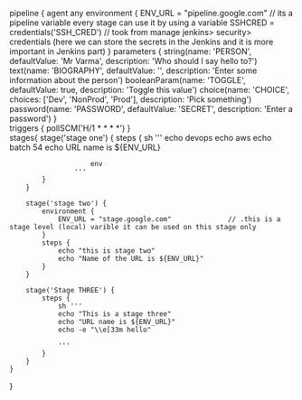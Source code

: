pipeline {
    agent any
    environment { 
        ENV_URL         = "pipeline.google.com"    //  its a pipeline variable every stage can use it by using a variable
        SSHCRED         = credentials('SSH_CRED')  // took from manage jenkins> security> credentials  (here we can store the secrets in the Jenkins and it is more important in Jenkins part)
    }
    parameters {
        string(name: 'PERSON', defaultValue: 'Mr Varma', description: 'Who should I say hello to?')
        text(name: 'BIOGRAPHY', defaultValue: '', description: 'Enter some information about the person')
        booleanParam(name: 'TOGGLE', defaultValue: true, description: 'Toggle this value')
        choice(name: 'CHOICE', choices: ['Dev', 'NonProd', 'Prod'], description: 'Pick something')
        password(name: 'PASSWORD', defaultValue: 'SECRET', description: 'Enter a password')
    }  
    triggers { pollSCM('H/1 * * * *') }     
    stages{
        stage('stage one') {
            steps {
                    sh '''
                        echo devops
                        echo aws
                        echo batch 54
                        echo URL name is ${ENV_URL}

                        env
                    '''
            }
        }

        stage('stage two') {
            environment {                            
                ENV_URL = "stage.google.com"              // .this is a stage level (local) varible it can be used on this stage only
            }                        
            steps {
                echo "this is stage two" 
                echo "Name of the URL is ${ENV_URL}"     
            } 
        } 

        stage('Stage THREE') {
            steps {                 
                sh ''' 
                echo "This is a stage three"
                echo "URL name is ${ENV_URL}"    
                echo -e "\\e[33m hello"

                ''' 
            }
        }                                          
    }
}